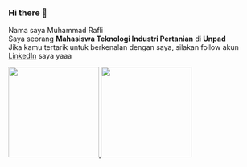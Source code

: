 ### Hi there 👋

Nama saya Muhammad Rafli  
Saya seorang **Mahasiswa Teknologi Industri Pertanian** di **Unpad**  
Jika kamu tertarik untuk berkenalan dengan saya, silakan follow akun [LinkedIn](https://www.linkedin.com/in/muhammad-rafli-4588201b2/) saya yaaa  

<p align="left">
<a href="https://github.com/rafliogun49">
  <img height="180em" src="https://github-readme-stats-eight-theta.vercel.app/api?username=rafliogun49&show_icons=true&theme=algolia&include_all_commits=true&count_private=true"/>
  <img height="180em" src="https://github-readme-stats-eight-theta.vercel.app/api/top-langs/?username=rafliogun49&layout=compact&langs_count=8&theme=algolia"/>
</a>
</p>

